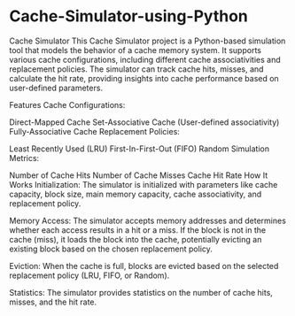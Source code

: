 # Cache-Simulator-using-Python
Cache Simulator
This Cache Simulator project is a Python-based simulation tool that models the behavior of a cache memory system. It supports various cache configurations, including different cache associativities and replacement policies. The simulator can track cache hits, misses, and calculate the hit rate, providing insights into cache performance based on user-defined parameters.

Features
Cache Configurations:

Direct-Mapped Cache
Set-Associative Cache (User-defined associativity)
Fully-Associative Cache
Replacement Policies:

Least Recently Used (LRU)
First-In-First-Out (FIFO)
Random
Simulation Metrics:

Number of Cache Hits
Number of Cache Misses
Cache Hit Rate
How It Works
Initialization: The simulator is initialized with parameters like cache capacity, block size, main memory capacity, cache associativity, and replacement policy.

Memory Access: The simulator accepts memory addresses and determines whether each access results in a hit or a miss. If the block is not in the cache (miss), it loads the block into the cache, potentially evicting an existing block based on the chosen replacement policy.

Eviction: When the cache is full, blocks are evicted based on the selected replacement policy (LRU, FIFO, or Random).

Statistics: The simulator provides statistics on the number of cache hits, misses, and the hit rate.
